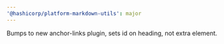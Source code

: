 ```yaml
---
'@hashicorp/platform-markdown-utils': major
---
```


Bumps to new anchor-links plugin, sets id on heading, not extra element.
